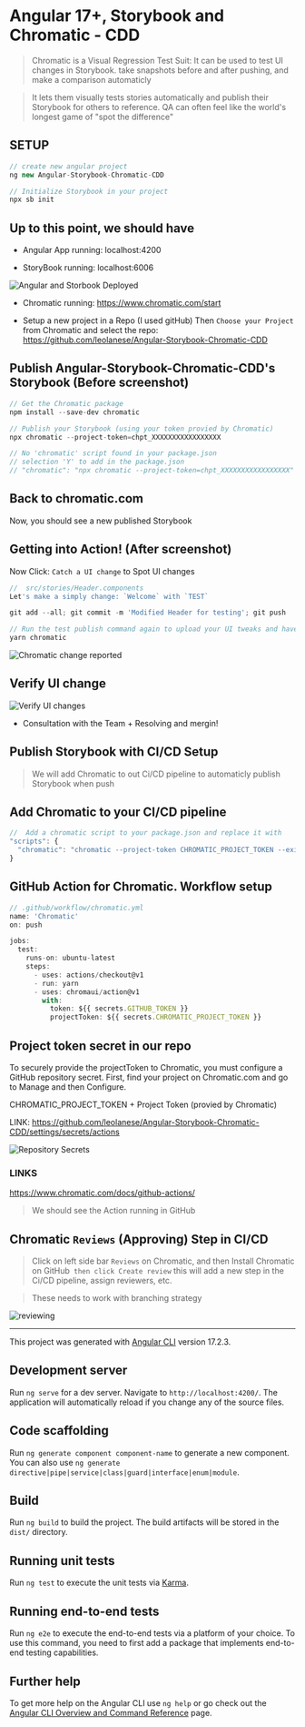 # Angular 17+, Storybook and Chromatic - CDD

> Chromatic is a Visual Regression Test Suit: It can be used to test UI changes in Storybook.
 take snapshots before and after pushing, and make a comparison automaticly

> It lets them visually tests stories automatically and publish their Storybook for others to reference. QA can often feel like the world's longest game of "spot the difference"

## SETUP

```js
// create new angular project
ng new Angular-Storybook-Chromatic-CDD

// Initialize Storybook in your project
npx sb init
```

## Up to this point, we should have

- Angular App running:
localhost:4200

- StoryBook running:
localhost:6006

![Angular and Storbook Deployed](./src/app/assets/AngularAndStorybookDeployed.png)

- Chromatic running:
https://www.chromatic.com/start

- Setup a new project in a Repo (I used gitHub)
Then `Choose your Project` from Chromatic and select the repo:
https://github.com/leolanese/Angular-Storybook-Chromatic-CDD

## Publish Angular-Storybook-Chromatic-CDD's Storybook (Before screenshot)

```js
// Get the Chromatic package
npm install --save-dev chromatic

// Publish your Storybook (using your token provied by Chromatic)
npx chromatic --project-token=chpt_XXXXXXXXXXXXXXXXX

// No 'chromatic' script found in your package.json
// selection 'Y' to add in the package.json
// "chromatic": "npx chromatic --project-token=chpt_XXXXXXXXXXXXXXXXX"
```

## Back to chromatic.com
Now,  you should see a new published Storybook

## Getting into Action! (After screenshot)
Now Click: `Catch a UI change` to Spot UI changes

```js
//  src/stories/Header.components
Let's make a simply change: `Welcome` with `TEST`

git add --all; git commit -m 'Modified Header for testing'; git push

// Run the test publish command again to upload your UI tweaks and have Chromatic catch your changes
yarn chromatic
```

![Chromatic change reported](./src/app/assets/componentChanged.png)

## Verify UI change

![Verify UI changes](./src/app/assets/VerifyUIChanges.png)

- Consultation with the Team + Resolving and mergin!


## Publish Storybook with CI/CD Setup

> We will add Chromatic to out Ci/CD pipeline to automaticly publish Storybook when push

## Add Chromatic to your CI/CD pipeline

```js
//  Add a chromatic script to your package.json and replace it with
"scripts": {
  "chromatic": "chromatic --project-token CHROMATIC_PROJECT_TOKEN --exit-zero-on-changes"
}
```

## GitHub Action for Chromatic. Workflow setup

```js
// .github/workflow/chromatic.yml
name: 'Chromatic'
on: push

jobs:
  test:
    runs-on: ubuntu-latest
    steps:
      - uses: actions/checkout@v1
      - run: yarn
      - uses: chromaui/action@v1
        with:
          token: ${{ secrets.GITHUB_TOKEN }}
          projectToken: ${{ secrets.CHROMATIC_PROJECT_TOKEN }}
```

## Project token secret  in our repo

To securely provide the projectToken to Chromatic, you must configure a GitHub repository secret. First, find your project on Chromatic.com and go to Manage and then Configure.

CHROMATIC_PROJECT_TOKEN + Project Token (provied by Chromatic)

LINK:
https://github.com/leolanese/Angular-Storybook-Chromatic-CDD/settings/secrets/actions

![Repository Secrets](./src/app/assets/RepositorySecrets.png)

### LINKS
https://www.chromatic.com/docs/github-actions/


> We should see the Action running in GitHub

## Chromatic `Reviews` (Approving) Step in CI/CD

> Click on left side bar `Reviews` on Chromatic, and then Install Chromatic on GitHub` then click Create review` this will add a new step in the Ci/CD pipeline, assign reviewers, etc.

> These needs to work with branching strategy

![reviewing](./src/app/assets/Reviewing.png)

---

This project was generated with [Angular CLI](https://github.com/angular/angular-cli) version 17.2.3.

## Development server

Run `ng serve` for a dev server. Navigate to `http://localhost:4200/`. The application will automatically reload if you change any of the source files.

## Code scaffolding

Run `ng generate component component-name` to generate a new component. You can also use `ng generate directive|pipe|service|class|guard|interface|enum|module`.

## Build

Run `ng build` to build the project. The build artifacts will be stored in the `dist/` directory.

## Running unit tests

Run `ng test` to execute the unit tests via [Karma](https://karma-runner.github.io).

## Running end-to-end tests

Run `ng e2e` to execute the end-to-end tests via a platform of your choice. To use this command, you need to first add a package that implements end-to-end testing capabilities.

## Further help

To get more help on the Angular CLI use `ng help` or go check out the [Angular CLI Overview and Command Reference](https://angular.io/cli) page.
